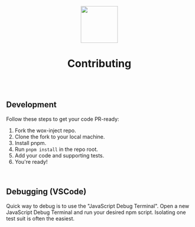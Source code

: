 <div align="center">
  <img width="100px" src="https://github.com/wox-team/wox-inject/assets/8842821/d994610c-d755-437f-9ab8-6e705f50d4b2" />
</div>

<h1 align="center">Contributing</h1>

<br />
<br />

## Development
Follow these steps to get your code PR-ready:

1. Fork the wox-inject repo.
2. Clone the fork to your local machine.
3. Install pnpm.
4. Run `pnpm install` in the repo root.
5. Add your code and supporting tests.
6. You're ready!

<br />

## Debugging (VSCode)
Quick way to debug is to use the "JavaScript Debug Terminal". Open a new JavaScript Debug Terminal and run your desired npm script. Isolating one test suit is often the easiest.

<br />

<br />
<br />
<br />
